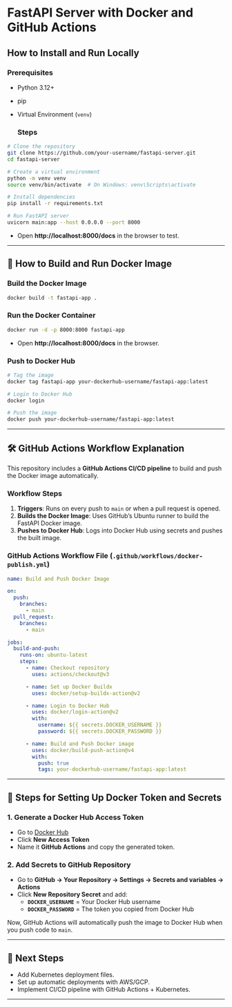 # FastAPI Server with Docker and GitHub Actions

##  How to Install and Run Locally

### **Prerequisites**
- Python 3.12+
- pip
- Virtual Environment (`venv`)

  ### **Steps**
```sh
# Clone the repository
git clone https://github.com/your-username/fastapi-server.git
cd fastapi-server

# Create a virtual environment
python -m venv venv
source venv/bin/activate  # On Windows: venv\Scripts\activate

# Install dependencies
pip install -r requirements.txt

# Run FastAPI server
uvicorn main:app --host 0.0.0.0 --port 8000
```

- Open **http://localhost:8000/docs** in the browser to test.

---

## 🐳 How to Build and Run Docker Image

### **Build the Docker Image**
```sh
docker build -t fastapi-app .
```

### **Run the Docker Container**
```sh
docker run -d -p 8000:8000 fastapi-app
```

- Open **http://localhost:8000/docs** in the browser.

### **Push to Docker Hub**
```sh
# Tag the image
docker tag fastapi-app your-dockerhub-username/fastapi-app:latest

# Login to Docker Hub
docker login

# Push the image
docker push your-dockerhub-username/fastapi-app:latest
```

---

## 🛠️ GitHub Actions Workflow Explanation
This repository includes a **GitHub Actions CI/CD pipeline** to build and push the Docker image automatically.

### **Workflow Steps**
1. **Triggers**: Runs on every push to `main` or when a pull request is opened.
2. **Builds the Docker Image**: Uses GitHub’s Ubuntu runner to build the FastAPI Docker image.
3. **Pushes to Docker Hub**: Logs into Docker Hub using secrets and pushes the built image.

### **GitHub Actions Workflow File (`.github/workflows/docker-publish.yml`)**
```yaml
name: Build and Push Docker Image

on:
  push:
    branches:
      - main
  pull_request:
    branches:
      - main

jobs:
  build-and-push:
    runs-on: ubuntu-latest
    steps:
      - name: Checkout repository
        uses: actions/checkout@v3

      - name: Set up Docker Buildx
        uses: docker/setup-buildx-action@v2

      - name: Login to Docker Hub
        uses: docker/login-action@v2
        with:
          username: ${{ secrets.DOCKER_USERNAME }}
          password: ${{ secrets.DOCKER_PASSWORD }}

      - name: Build and Push Docker image
        uses: docker/build-push-action@v4
        with:
          push: true
          tags: your-dockerhub-username/fastapi-app:latest
```

---

## 🔐 Steps for Setting Up Docker Token and Secrets

### **1. Generate a Docker Hub Access Token**
- Go to [Docker Hub](https://hub.docker.com/settings/security)
- Click **New Access Token**
- Name it **GitHub Actions** and copy the generated token.

### **2. Add Secrets to GitHub Repository**
- Go to **GitHub → Your Repository → Settings → Secrets and variables → Actions**
- Click **New Repository Secret** and add:
  - **`DOCKER_USERNAME`** = Your Docker Hub username
  - **`DOCKER_PASSWORD`** = The token you copied from Docker Hub

Now, GitHub Actions will automatically push the image to Docker Hub when you push code to `main`.

---

## 🎯 Next Steps
- Add Kubernetes deployment files.
- Set up automatic deployments with AWS/GCP.
- Implement CI/CD pipeline with GitHub Actions + Kubernetes.

---
